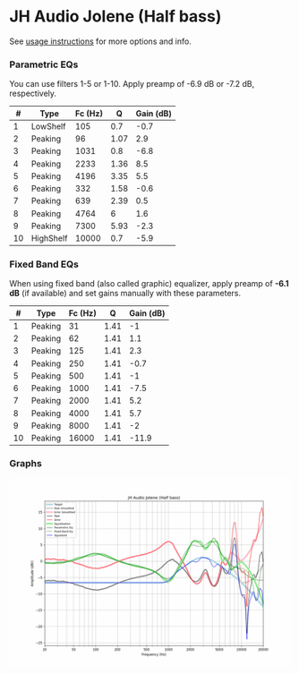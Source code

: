 # JH Audio Jolene (Half bass)
See [usage instructions](https://github.com/jaakkopasanen/AutoEq#usage) for more options and info.

### Parametric EQs
You can use filters 1-5 or 1-10. Apply preamp of -6.9 dB or -7.2 dB, respectively.

|   # | Type      |   Fc (Hz) |    Q |   Gain (dB) |
|-----|-----------|-----------|------|-------------|
|   1 | LowShelf  |       105 | 0.7  |        -0.7 |
|   2 | Peaking   |        96 | 1.07 |         2.9 |
|   3 | Peaking   |      1031 | 0.8  |        -6.8 |
|   4 | Peaking   |      2233 | 1.36 |         8.5 |
|   5 | Peaking   |      4196 | 3.35 |         5.5 |
|   6 | Peaking   |       332 | 1.58 |        -0.6 |
|   7 | Peaking   |       639 | 2.39 |         0.5 |
|   8 | Peaking   |      4764 | 6    |         1.6 |
|   9 | Peaking   |      7300 | 5.93 |        -2.3 |
|  10 | HighShelf |     10000 | 0.7  |        -5.9 |

### Fixed Band EQs
When using fixed band (also called graphic) equalizer, apply preamp of **-6.1 dB** (if available) and set gains manually with these parameters.

|   # | Type    |   Fc (Hz) |    Q |   Gain (dB) |
|-----|---------|-----------|------|-------------|
|   1 | Peaking |        31 | 1.41 |        -1   |
|   2 | Peaking |        62 | 1.41 |         1.1 |
|   3 | Peaking |       125 | 1.41 |         2.3 |
|   4 | Peaking |       250 | 1.41 |        -0.7 |
|   5 | Peaking |       500 | 1.41 |        -1   |
|   6 | Peaking |      1000 | 1.41 |        -7.5 |
|   7 | Peaking |      2000 | 1.41 |         5.2 |
|   8 | Peaking |      4000 | 1.41 |         5.7 |
|   9 | Peaking |      8000 | 1.41 |        -2   |
|  10 | Peaking |     16000 | 1.41 |       -11.9 |

### Graphs
![](./JH%20Audio%20Jolene%20(Half%20bass).png)
